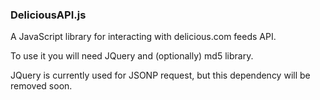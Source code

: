 ### DeliciousAPI.js

A JavaScript library for interacting with delicious.com feeds API.

To use it you will need JQuery and (optionally) md5 library.

JQuery is currently used for JSONP request, but this dependency will be removed soon.